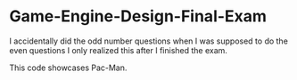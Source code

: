 # Game-Engine-Design-Final-Exam

I accidentally did the odd number questions when I was supposed to do the even questions
I only realized this after I finished the exam.

This code showcases Pac-Man.
